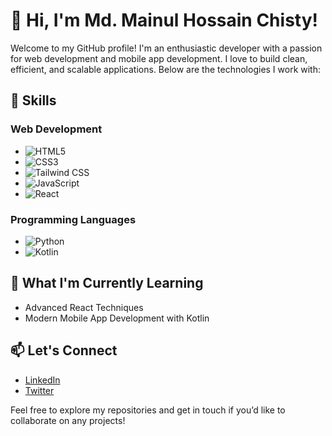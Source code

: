 # 👋 Hi, I'm Md. Mainul Hossain Chisty!

Welcome to my GitHub profile! I'm an enthusiastic developer with a passion for web development and mobile app development. I love to build clean, efficient, and scalable applications. Below are the technologies I work with:

## 🚀 Skills

### Web Development
- ![HTML5](https://img.shields.io/badge/-HTML5-E34F26?style=flat-square&logo=html5&logoColor=white)
- ![CSS3](https://img.shields.io/badge/-CSS3-1572B6?style=flat-square&logo=css3)
- ![Tailwind CSS](https://img.shields.io/badge/-Tailwind%20CSS-38B2AC?style=flat-square&logo=tailwind-css&logoColor=white)
- ![JavaScript](https://img.shields.io/badge/-JavaScript-F7DF1E?style=flat-square&logo=javascript&logoColor=black)
- ![React](https://img.shields.io/badge/-React-61DAFB?style=flat-square&logo=react&logoColor=black)

### Programming Languages
- ![Python](https://img.shields.io/badge/-Python-3776AB?style=flat-square&logo=python&logoColor=white)
- ![Kotlin](https://img.shields.io/badge/-Kotlin-0095D5?style=flat-square&logo=kotlin&logoColor=white)

## 🌱 What I'm Currently Learning
- Advanced React Techniques
- Modern Mobile App Development with Kotlin

## 📫 Let's Connect
- [LinkedIn]([https://www.linkedin.com/in/your-profile](https://www.linkedin.com/in/mainulhossainchisty/))
- [Twitter]([https://twitter.com/your-profile](https://x.com/mainulsensei))

Feel free to explore my repositories and get in touch if you’d like to collaborate on any projects!

